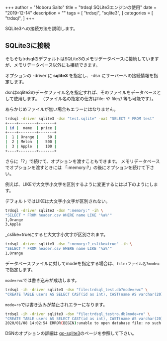 +++
author = "Noboru Saito"
title = "trdsql SQLite3エンジンの使用"
date = "2019-12-14"
description = ""
tags = [
    "trdsql",
    "sqlite3",
]
categories = [
    "trdsql",
]
+++

SQLite3への接続方法を説明します。

## SQLite3に接続

そもそもtrdsqlのデフォルトはSQLite3のメモリデータベースに接続していますが、メモリデータベース以外にも接続できます。

オプションの -driver に **sqlite3** を指定し、-dsn にサーバーへの接続情報を指定します。

dsnはsqlite3のデータファイル名を指定すれば、そのファイルをデータベースとして使用します。
（ファイル名の指定の仕方はfile: や file:// 等も可能です）。

あらかじめファイルが無い場合もエラーにはなりません。

```sh {hl_lines=[1]}
trdsql -driver sqlite3 -dsn "test.sqlite" -oat "SELECT * FROM test"
+----+--------+-------+
| id |  name  | price |
+----+--------+-------+
|  1 | Orange |    50 |
|  2 | Melon  |   500 |
|  3 | Apple  |   100 |
+----+--------+-------+
```

さらに「?」で続けて、オプションを渡すこともできます。
メモリデータベースでオプションを渡すときには 「:memory:?」の後にオプションを続けて下さい。

例えば、LIKEで大文字小文字を区別するように変更するには以下のようにします。

デフォルトではLIKEは大文字小文字が区別されない。

```sh {hl_lines=[1]}
trdsql -driver sqlite3 -dsn ":memory:" -ih \
"SELECT * FROM header.csv WHERE name LIKE '%a%'"
1,Orange
3,Apple
```

_cslike=trueにすると大文字小文字が区別されます。

```sh {hl_lines=[1]}
trdsql -driver sqlite3 -dsn ":memory:?_cslike=true" -ih \
"SELECT * FROM header.csv WHERE name LIKE '%a%'"
1,Orange
```

データベースファイルに対してmodeを指定する場合は、`file:ファイル名?mode=`で指定します。

`mode=rwc`では書き込みが成功します。

```sh {hl_lines=[1]}
trdsql -ih -driver sqlite3 -dsn "file:trdsql_test.db?mode=rwc" \
"CREATE TABLE users AS SELECT CAST(id as int), CAST(name AS varchar(20)) FROM user.csv "
```

`mode=ro`では書き込みが禁止されエラーになります。

```sh {hl_lines=[1]}
trdsql -ih -driver sqlite3 -dsn "file:trdsql_testro.db?mode=ro" \
"CREATE TABLE users AS SELECT CAST(id as int), CAST(name AS varchar(20)) FROM user.csv "
2020/01/08 14:02:54 ERROR(BEGIN):unable to open database file: no such file or directory
```

DSNのオプションの詳細は [go-sqlite3](https://github.com/mattn/go-sqlite3#connection-string)のページを参照して下さい。

